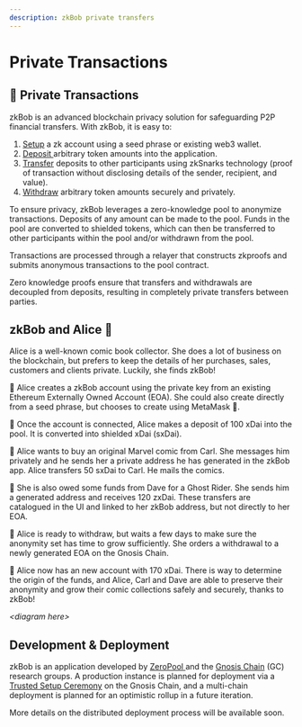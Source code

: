 ```yaml
---
description: zkBob private transfers
---
```


# Private Transactions

## 🔐 Private Transactions

zkBob is an advanced blockchain privacy solution for safeguarding P2P financial transfers. With zkBob, it is easy to:

1. [Setup](zkbob-getting-started/zkbob-app/account-creation/) a zk account using a seed phrase or existing web3 wallet.
2. [Deposit ](zkbob-getting-started/zkbob-app/deposits.md)arbitrary token amounts into the application.
3. [Transfer](zkbob-getting-started/zkbob-app/transfers.md) deposits to other participants using zkSnarks technology (proof of transaction without disclosing details of the sender, recipient, and value).
4. [Withdraw](zkbob-getting-started/zkbob-app/withdrawals.md) arbitrary token amounts securely and privately.

To ensure privacy, zkBob leverages a zero-knowledge pool to anonymize transactions. Deposits of any amount can be made to the pool. Funds in the pool are converted to shielded tokens, which can then be transferred to other participants within the pool and/or withdrawn from the pool.

Transactions are processed through a relayer that constructs zkproofs and submits anonymous transactions to the pool contract.

Zero knowledge proofs ensure that transfers and withdrawals are decoupled from deposits, resulting in completely private transfers between parties.

## **zkBob and Alice** 🐇

Alice is a well-known comic book collector. She does a lot of business on the blockchain, but prefers to keep the details of her purchases, sales, customers and clients private. Luckily, she finds zkBob!

🐇 Alice creates a zkBob account using the private key from an existing Ethereum Externally Owned Account (EOA). She could also create directly from a seed phrase, but chooses to create using MetaMask 🦊.

🐇 Once the account is connected, Alice makes a deposit of 100 xDai into the pool. It is converted into shielded xDai (sxDai).

🐇 Alice wants to buy an original Marvel comic from Carl.  She messages him privately and he sends her a private address he has generated in the zkBob app. Alice transfers 50 sxDai to Carl. He mails the comics.

🐇 She is also owed some funds from Dave for a Ghost Rider. She sends him a generated address and receives 120 zxDai. These transfers are catalogued in the UI and linked to her zkBob address, but not directly to her EOA.

🐇 Alice is ready to withdraw, but waits a few days to make sure the anonymity set has time to grow sufficiently. She orders a withdrawal to a newly generated EOA on the Gnosis Chain.&#x20;

🐇 Alice now has an new account with 170 xDai. There is way to determine the origin of the funds, and Alice, Carl and Dave are able to preserve their anonymity and grow their comic collections safely and securely, thanks to zkBob!

_\<diagram here>_

## Development & Deployment

zkBob is an application developed by [ZeroPool ](https://zeropool.network)and the [Gnosis Chain](https://www.gnosischain.com) (GC) research groups. A production instance is planned for deployment via a [Trusted Setup Ceremony](deploying-zkbob/zkbob-solution-deployment/trusted-setup-ceremony.md) on the Gnosis Chain, and a multi-chain deployment is planned for an optimistic rollup in a future iteration.&#x20;

More details on the distributed deployment process will be available soon.





